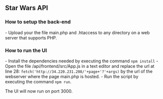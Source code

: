 <h2>Star Wars API</h1>
<h3>How to setup the back-end</h3>
- Upload your the file main.php and .htaccess to any directory on a web server that supports PHP.

<h3>How to run the UI</h3>
- Install the dependencies needed by executing the command  
<code>npm install</code>
- Open the file /api/frontend/src/App.js in a text editor and replace the url at line 28: <code>fetch('http://34.220.231.208/'+page+'?'+args)</code> by the url of the webserver where the page main.php is hosted.
- Run the script by executing the command <code>npm run</code>.

The UI will now run on port 3000.

